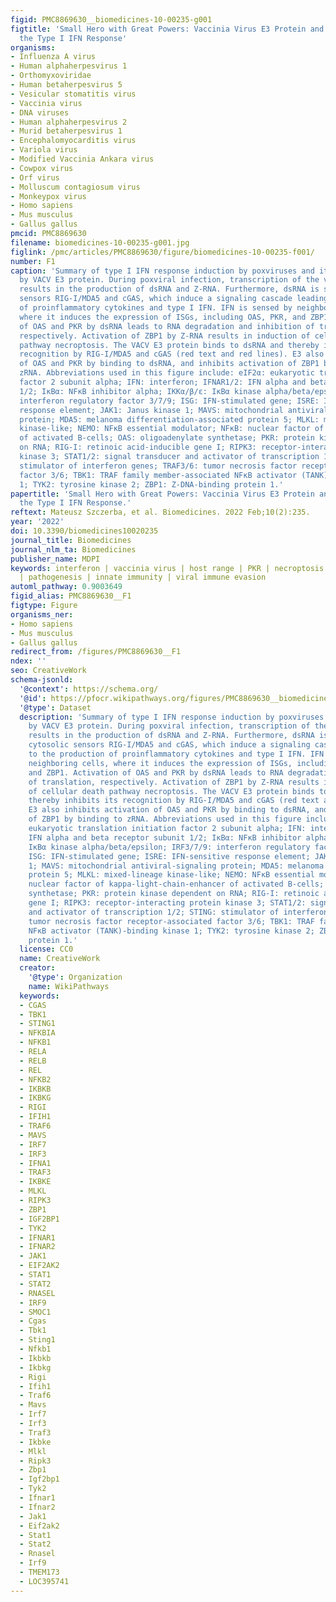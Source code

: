 ```yaml
---
figid: PMC8869630__biomedicines-10-00235-g001
figtitle: 'Small Hero with Great Powers: Vaccinia Virus E3 Protein and Evasion of
  the Type I IFN Response'
organisms:
- Influenza A virus
- Human alphaherpesvirus 1
- Orthomyxoviridae
- Human betaherpesvirus 5
- Vesicular stomatitis virus
- Vaccinia virus
- DNA viruses
- Human alphaherpesvirus 2
- Murid betaherpesvirus 1
- Encephalomyocarditis virus
- Variola virus
- Modified Vaccinia Ankara virus
- Cowpox virus
- Orf virus
- Molluscum contagiosum virus
- Monkeypox virus
- Homo sapiens
- Mus musculus
- Gallus gallus
pmcid: PMC8869630
filename: biomedicines-10-00235-g001.jpg
figlink: /pmc/articles/PMC8869630/figure/biomedicines-10-00235-f001/
number: F1
caption: 'Summary of type I IFN response induction by poxviruses and its inhibition
  by VACV E3 protein. During poxviral infection, transcription of the viral genome
  results in the production of dsRNA and Z-RNA. Furthermore, dsRNA is sensed by cytosolic
  sensors RIG-I/MDA5 and cGAS, which induce a signaling cascade leading to the production
  of proinflammatory cytokines and type I IFN. IFN is sensed by neighboring cells,
  where it induces the expression of ISGs, including OAS, PKR, and ZBP1. Activation
  of OAS and PKR by dsRNA leads to RNA degradation and inhibition of translation,
  respectively. Activation of ZBP1 by Z-RNA results in induction of cellular death
  pathway necroptosis. The VACV E3 protein binds to dsRNA and thereby inhibits its
  recognition by RIG-I/MDA5 and cGAS (red text and red lines). E3 also inhibits activation
  of OAS and PKR by binding to dsRNA, and inhibits activation of ZBP1 by binding to
  zRNA. Abbreviations used in this figure include: eIF2α: eukaryotic translation initiation
  factor 2 subunit alpha; IFN: interferon; IFNAR1/2: IFN alpha and beta receptor subunit
  1/2; IκBα: NFκB inhibitor alpha; IKKα/β/ε: IκBα kinase alpha/beta/epsilon; IRF3/7/9:
  interferon regulatory factor 3/7/9; ISG: IFN-stimulated gene; ISRE: IFN-sensitive
  response element; JAK1: Janus kinase 1; MAVS: mitochondrial antiviral-signaling
  protein; MDA5: melanoma differentiation-associated protein 5; MLKL: mixed-lineage
  kinase-like; NEMO: NFκB essential modulator; NFκB: nuclear factor of kappa-light-chain-enhancer
  of activated B-cells; OAS: oligoadenylate synthetase; PKR: protein kinase dependent
  on RNA; RIG-I: retinoic acid-inducible gene I; RIPK3: receptor-interacting protein
  kinase 3; STAT1/2: signal transducer and activator of transcription 1/2; STING:
  stimulator of interferon genes; TRAF3/6: tumor necrosis factor receptor-associated
  factor 3/6; TBK1: TRAF family member-associated NFκB activator (TANK)-binding kinase
  1; TYK2: tyrosine kinase 2; ZBP1: Z-DNA-binding protein 1.'
papertitle: 'Small Hero with Great Powers: Vaccinia Virus E3 Protein and Evasion of
  the Type I IFN Response.'
reftext: Mateusz Szczerba, et al. Biomedicines. 2022 Feb;10(2):235.
year: '2022'
doi: 10.3390/biomedicines10020235
journal_title: Biomedicines
journal_nlm_ta: Biomedicines
publisher_name: MDPI
keywords: interferon | vaccinia virus | host range | PKR | necroptosis | Z-RNA | ZBP1
  | pathogenesis | innate immunity | viral immune evasion
automl_pathway: 0.9003649
figid_alias: PMC8869630__F1
figtype: Figure
organisms_ner:
- Homo sapiens
- Mus musculus
- Gallus gallus
redirect_from: /figures/PMC8869630__F1
ndex: ''
seo: CreativeWork
schema-jsonld:
  '@context': https://schema.org/
  '@id': https://pfocr.wikipathways.org/figures/PMC8869630__biomedicines-10-00235-g001.html
  '@type': Dataset
  description: 'Summary of type I IFN response induction by poxviruses and its inhibition
    by VACV E3 protein. During poxviral infection, transcription of the viral genome
    results in the production of dsRNA and Z-RNA. Furthermore, dsRNA is sensed by
    cytosolic sensors RIG-I/MDA5 and cGAS, which induce a signaling cascade leading
    to the production of proinflammatory cytokines and type I IFN. IFN is sensed by
    neighboring cells, where it induces the expression of ISGs, including OAS, PKR,
    and ZBP1. Activation of OAS and PKR by dsRNA leads to RNA degradation and inhibition
    of translation, respectively. Activation of ZBP1 by Z-RNA results in induction
    of cellular death pathway necroptosis. The VACV E3 protein binds to dsRNA and
    thereby inhibits its recognition by RIG-I/MDA5 and cGAS (red text and red lines).
    E3 also inhibits activation of OAS and PKR by binding to dsRNA, and inhibits activation
    of ZBP1 by binding to zRNA. Abbreviations used in this figure include: eIF2α:
    eukaryotic translation initiation factor 2 subunit alpha; IFN: interferon; IFNAR1/2:
    IFN alpha and beta receptor subunit 1/2; IκBα: NFκB inhibitor alpha; IKKα/β/ε:
    IκBα kinase alpha/beta/epsilon; IRF3/7/9: interferon regulatory factor 3/7/9;
    ISG: IFN-stimulated gene; ISRE: IFN-sensitive response element; JAK1: Janus kinase
    1; MAVS: mitochondrial antiviral-signaling protein; MDA5: melanoma differentiation-associated
    protein 5; MLKL: mixed-lineage kinase-like; NEMO: NFκB essential modulator; NFκB:
    nuclear factor of kappa-light-chain-enhancer of activated B-cells; OAS: oligoadenylate
    synthetase; PKR: protein kinase dependent on RNA; RIG-I: retinoic acid-inducible
    gene I; RIPK3: receptor-interacting protein kinase 3; STAT1/2: signal transducer
    and activator of transcription 1/2; STING: stimulator of interferon genes; TRAF3/6:
    tumor necrosis factor receptor-associated factor 3/6; TBK1: TRAF family member-associated
    NFκB activator (TANK)-binding kinase 1; TYK2: tyrosine kinase 2; ZBP1: Z-DNA-binding
    protein 1.'
  license: CC0
  name: CreativeWork
  creator:
    '@type': Organization
    name: WikiPathways
  keywords:
  - CGAS
  - TBK1
  - STING1
  - NFKBIA
  - NFKB1
  - RELA
  - RELB
  - REL
  - NFKB2
  - IKBKB
  - IKBKG
  - RIGI
  - IFIH1
  - TRAF6
  - MAVS
  - IRF7
  - IRF3
  - IFNA1
  - TRAF3
  - IKBKE
  - MLKL
  - RIPK3
  - ZBP1
  - IGF2BP1
  - TYK2
  - IFNAR1
  - IFNAR2
  - JAK1
  - EIF2AK2
  - STAT1
  - STAT2
  - RNASEL
  - IRF9
  - SMOC1
  - Cgas
  - Tbk1
  - Sting1
  - Nfkb1
  - Ikbkb
  - Ikbkg
  - Rigi
  - Ifih1
  - Traf6
  - Mavs
  - Irf7
  - Irf3
  - Traf3
  - Ikbke
  - Mlkl
  - Ripk3
  - Zbp1
  - Igf2bp1
  - Tyk2
  - Ifnar1
  - Ifnar2
  - Jak1
  - Eif2ak2
  - Stat1
  - Stat2
  - Rnasel
  - Irf9
  - TMEM173
  - LOC395741
---
```

